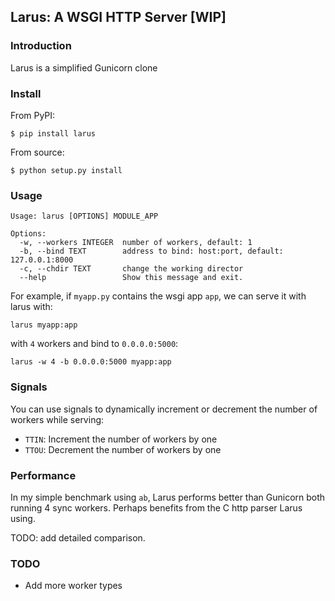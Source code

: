 Larus: A WSGI HTTP Server [WIP]
--------------------------

### Introduction

Larus is a simplified Gunicorn clone

### Install

From PyPI:

    $ pip install larus

From source:

    $ python setup.py install

### Usage

    Usage: larus [OPTIONS] MODULE_APP

    Options:
      -w, --workers INTEGER  number of workers, default: 1
      -b, --bind TEXT        address to bind: host:port, default: 127.0.0.1:8000
      -c, --chdir TEXT       change the working director
      --help                 Show this message and exit.

For example, if `myapp.py` contains the wsgi app `app`, we can serve it with larus with:

    larus myapp:app

with `4` workers and bind to `0.0.0.0:5000`:

    larus -w 4 -b 0.0.0.0:5000 myapp:app

### Signals

You can use signals to dynamically increment or decrement the number of workers while serving:

* `TTIN`: Increment the number of workers by one
* `TTOU`: Decrement the number of workers by one

### Performance

In my simple benchmark using `ab`, Larus performs better than Gunicorn both running 4 sync workers.
Perhaps benefits from the C http parser Larus using.

TODO: add detailed comparison.

### TODO

* Add more worker types
